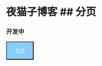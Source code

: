 # 夜猫子博客 ## 分页
### 开发中

<a href="..">
  <button type="button" class="btn"  style="background-color: #87CEFA; width: 75px;height: 50px;color: #FFFFFF">总页</button>
</a>

